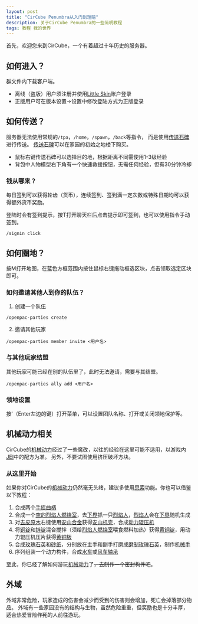 ```yaml
---
layout: post
title: "CirCube Penumbra从入门到理赔"
description: 关于CirCube Penumbra的一些简明教程
tags: 教程 我的世界
---
```


首先，欢迎您来到CirCube，一个有着超过十年历史的服务器。

## 如何进入？
群文件内下载客户端。
- 离线（盗版）用户须注册并使用[Little Skin](https://littleskin.cn/)账户登录
- 正版用户可在版本设置->设置中修改登陆方式为正版登录

## 如何传送？
服务器无法使用常规的`/tpa`，`/home`，`/spawn`，`/back`等指令，
而是使用[传送石碑](https://www.mcmod.cn/class/1339.html)进行传送。
[传送石碑](https://www.mcmod.cn/class/1339.html)可以在家园的初始之地楼下购买。

- 鼠标右键传送石碑可以选择目的地，根据距离不同需使用1-3级经验
- 背包中人物模型右下角有一个快速救援按钮，无需任何经验，但有30分钟冷却

### 钱从哪来？
每日签到可以获得轮齿（货币），连续签到、签到满一定次数或特殊日期均可以获得额外货币奖励。

登陆时会有签到提示，按T打开聊天栏后点击提示即可签到，也可以使用指令手动签到。

```
/signin click
```

## 如何圈地？
按M打开地图，在蓝色方框范围内按住鼠标右键拖动框选区块，点击领取选定区块即可。
### 如何邀请其他人到你的队伍？
1. 创建一个队伍
```
/openpac-parties create
```
2. 邀请其他玩家
```
/openpac-parties member invite <用户名>
```

### 与其他玩家结盟
其他玩家可能已经在别的队伍里了，此时无法邀请，需要与其结盟。
```
/openpac-parties ally add <用户名>
```
### 领地设置
按'（Enter左边的键）打开菜单，可以设置团队名称、打开或关闭领地保护等。
##  机械动力相关
CirCube的[机械动力](https://www.mcmod.cn/class/2021.html)经过了一些魔改，以往的经验在这里可能不适用，以游戏内[JEI](https://www.mcmod.cn/class/459.html)中的配方为准。
另外，不要试图使用挤压破坏方块。

### 从这里开始
如果你对CirCube的[机械动力](https://www.mcmod.cn/class/2021.html)仍然毫无头绪，建议多使用[思索](https://www.mcmod.cn/item/555624.html)功能。你也可以借鉴以下教程：
1. 合成两个[手摇曲柄](https://www.mcmod.cn/item/227791.html)
2. 合成一个[空的烈焰人燃烧室](https://www.mcmod.cn/item/396863.html)，去[下界](https://www.mcmod.cn/item/129502.html)抓一只[烈焰人](https://www.mcmod.cn/item/46728.html)，[烈焰人](https://www.mcmod.cn/item/46728.html)会在[下界](https://www.mcmod.cn/item/129502.html)随机生成
3. 对[去皮原木](https://www.mcmod.cn/item/222747.html)右键使用[安山合金](https://www.mcmod.cn/item/227754.html)获得[安山机壳](https://www.mcmod.cn/item/227807.html)，合成[动力辊压机](https://www.mcmod.cn/item/196535.html)
4. 将[铜锭](https://www.mcmod.cn/item/463116.html)和[锌锭](https://www.mcmod.cn/item/227756.html)混合搅拌（须给[烈焰人燃烧室](https://www.mcmod.cn/item/396864.html)喂食燃料加热）获得[黄铜锭](https://www.mcmod.cn/item/227757.html)，用动力辊压机压片获得[黄铜板](https://www.mcmod.cn/item/227747.html)
5. 合成[玫瑰石英](https://www.mcmod.cn/item/196505.html)和[砂纸](https://www.mcmod.cn/item/227758.html)，分别放在主手和副手打磨成[磨制玫瑰石英](https://www.mcmod.cn/item/347841.html)，制作[机械手](https://www.mcmod.cn/item/227804.html)
6. 序列组装一个动力构件，合成[水车](https://www.mcmod.cn/item/196531.html)或[风车轴承](https://www.mcmod.cn/item/396896.html)

至此，你已经了解如何游玩[机械动力](https://www.mcmod.cn/class/2021.html)了~~，去制作一个密封构件吧~~。
## 外域
外域非常危险，玩家造成的伤害会减少而受到的伤害则会增加，死亡会掉落部分物品。
外域有一些家园没有的结构与生物，虽然危险重重，但奖励也是十分丰厚，适合热爱冒险~~作死~~的人前往游玩。